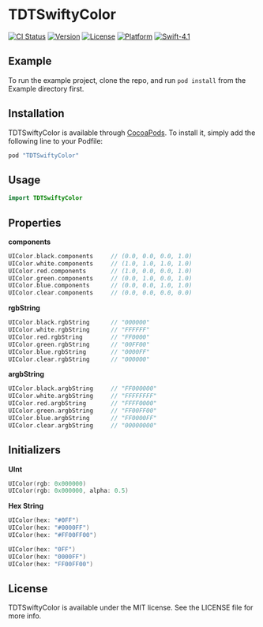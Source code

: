 # TDTSwiftyColor

[![CI Status](http://img.shields.io/travis/Todate/TDTSwiftyColor.svg?style=flat)](https://travis-ci.org/Todate/TDTSwiftyColor)
[![Version](https://img.shields.io/cocoapods/v/TDTSwiftyColor.svg?style=flat)](http://cocoapods.org/pods/TDTSwiftyColor)
[![License](https://img.shields.io/cocoapods/l/TDTSwiftyColor.svg?style=flat)](http://cocoapods.org/pods/TDTSwiftyColor)
[![Platform](https://img.shields.io/cocoapods/p/TDTSwiftyColor.svg?style=flat)](http://cocoapods.org/pods/TDTSwiftyColor)
[![Swift-4.1](http://img.shields.io/badge/Swift-3.0-brightgreen.svg)]()

## Example

To run the example project, clone the repo, and run `pod install` from the Example directory first.

## Installation

TDTSwiftyColor is available through [CocoaPods](http://cocoapods.org). To install
it, simply add the following line to your Podfile:

```ruby
pod "TDTSwiftyColor"
```

## Usage

```swift
import TDTSwiftyColor
```

## Properties

**components**
```swift
UIColor.black.components     // (0.0, 0.0, 0.0, 1.0)
UIColor.white.components     // (1.0, 1.0, 1.0, 1.0)
UIColor.red.components       // (1.0, 0.0, 0.0, 1.0)
UIColor.green.components     // (0.0, 1.0, 0.0, 1.0)
UIColor.blue.components      // (0.0, 0.0, 1.0, 1.0)
UIColor.clear.components     // (0.0, 0.0, 0.0, 0.0)
```

**rgbString**
```swift
UIColor.black.rgbString      // "000000"
UIColor.white.rgbString      // "FFFFFF"
UIColor.red.rgbString        // "FF0000"
UIColor.green.rgbString      // "00FF00"
UIColor.blue.rgbString       // "0000FF"
UIColor.clear.rgbString      // "000000"
```

**argbString**
```swift
UIColor.black.argbString     // "FF000000"
UIColor.white.argbString     // "FFFFFFFF"
UIColor.red.argbString       // "FFFF0000"
UIColor.green.argbString     // "FF00FF00"
UIColor.blue.argbString      // "FF0000FF"
UIColor.clear.argbString     // "00000000"
```

## Initializers

**UInt**
```swift
UIColor(rgb: 0x000000)
UIColor(rgb: 0x000000, alpha: 0.5)
```

**Hex String**
```swift
UIColor(hex: "#0FF")
UIColor(hex: "#0000FF")
UIColor(hex: "#FF00FF00")

UIColor(hex: "0FF")
UIColor(hex: "0000FF")
UIColor(hex: "FF00FF00")
```

## License

TDTSwiftyColor is available under the MIT license. See the LICENSE file for more info.
